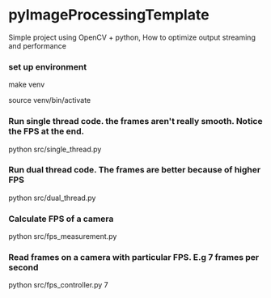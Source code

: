 # pyImageProcessingTemplate
Simple project using OpenCV + python, How to optimize output streaming and performance

### set up environment

make venv

source venv/bin/activate

### Run single thread code. the frames aren't really smooth. Notice the FPS at the end.
python src/single_thread.py

### Run dual thread code. The frames are better because of higher FPS
python src/dual_thread.py

### Calculate FPS of a camera
python src/fps_measurement.py

### Read frames on a camera with particular FPS. E.g 7 frames per second
python src/fps_controller.py 7
